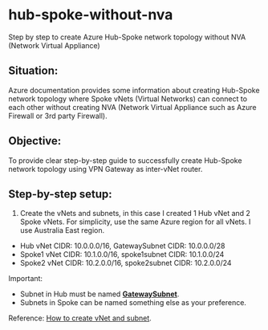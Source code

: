 # hub-spoke-without-nva
Step by step to create Azure Hub-Spoke network topology without NVA (Network Virtual Appliance)

## Situation:
Azure documentation provides some information about creating Hub-Spoke network topology where Spoke vNets (Virtual Networks) can connect to each other without creating NVA (Network Virtual Appliance such as Azure Firewall or 3rd party Firewall).

## Objective:
To provide clear step-by-step guide to successfully create Hub-Spoke network topology using VPN Gateway as inter-vNet router.

## Step-by-step setup:
1. Create the vNets and subnets, in this case I created 1 Hub vNet and 2 Spoke vNets. For simplicity, use the same Azure region for all vNets. I use Australia East region.
- Hub vNet CIDR: 10.0.0.0/16, GatewaySubnet CIDR: 10.0.0.0/28
- Spoke1 vNet CIDR: 10.1.0.0/16, spoke1subnet CIDR: 10.1.0.0/24
- Spoke2 vNet CIDR: 10.2.0.0/16, spoke2subnet CIDR: 10.2.0.0/24

Important: 
* Subnet in Hub must be named [**GatewaySubnet**](https://docs.microsoft.com/en-us/azure/vpn-gateway/vpn-gateway-about-vpn-gateway-settings#gwsub).
* Subnets in Spoke can be named something else as your preference.

Reference:
[How to create vNet and subnet](https://docs.microsoft.com/en-us/azure/virtual-network/quick-create-portal#create-a-virtual-network).
